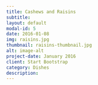 ```yaml
---
title: Cashews and Raisins
subtitle: 
layout: default
modal-id: 5
date: 2016-01-08
img: raisins.jpg
thumbnail: raisins-thumbnail.jpg
alt: image-alt
project-date: January 2016
client: Start Bootstrap
category: Dishes
description: 
---
```

